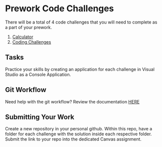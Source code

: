 # Prework Code Challenges

There will be a total of 4 code challenges that you will need to complete as a part of your prework. 

1. [Calculator](calculator.md)
2. [Coding Challenges](code-challenges.md)

## Tasks
Practice your skills by creating an application for each challenge in Visual Studio as a Console Application.


## Git Workflow 
Need help with the git workflow? Review the documentation [HERE](vs-git-workflow.md)


## Submitting Your Work
Create a new repository in your personal github. Within this repo, have a folder for each challenge with the solution
inside each respective folder. Submit the link to your repo into the dedicated Canvas assignment.



